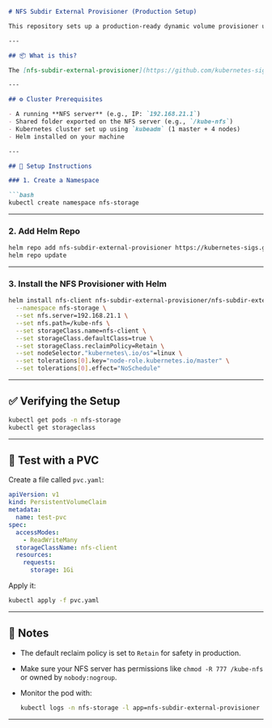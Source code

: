````markdown
# NFS Subdir External Provisioner (Production Setup)

This repository sets up a production-ready dynamic volume provisioner using NFS in a Kubernetes cluster using **Helm**.

---

## 📦 What is this?

The [nfs-subdir-external-provisioner](https://github.com/kubernetes-sigs/nfs-subdir-external-provisioner) allows Kubernetes to dynamically provision PersistentVolumeClaims (PVCs) on a **shared NFS server**, by creating sub-directories for each PVC.

---

## ⚙️ Cluster Prerequisites

- A running **NFS server** (e.g., IP: `192.168.21.1`)
- Shared folder exported on the NFS server (e.g., `/kube-nfs`)
- Kubernetes cluster set up using `kubeadm` (1 master + 4 nodes)
- Helm installed on your machine

---

## 🚀 Setup Instructions

### 1. Create a Namespace

```bash
kubectl create namespace nfs-storage
````

---

### 2. Add Helm Repo

```bash
helm repo add nfs-subdir-external-provisioner https://kubernetes-sigs.github.io/nfs-subdir-external-provisioner
helm repo update
```

---

### 3. Install the NFS Provisioner with Helm

```bash
helm install nfs-client nfs-subdir-external-provisioner/nfs-subdir-external-provisioner \
  --namespace nfs-storage \
  --set nfs.server=192.168.21.1 \
  --set nfs.path=/kube-nfs \
  --set storageClass.name=nfs-client \
  --set storageClass.defaultClass=true \
  --set storageClass.reclaimPolicy=Retain \
  --set nodeSelector."kubernetes\.io/os"=linux \
  --set tolerations[0].key="node-role.kubernetes.io/master" \
  --set tolerations[0].effect="NoSchedule"
```

---

## ✅ Verifying the Setup

```bash
kubectl get pods -n nfs-storage
kubectl get storageclass
```

---

## 🧪 Test with a PVC

Create a file called `pvc.yaml`:

```yaml
apiVersion: v1
kind: PersistentVolumeClaim
metadata:
  name: test-pvc
spec:
  accessModes:
    - ReadWriteMany
  storageClassName: nfs-client
  resources:
    requests:
      storage: 1Gi
```

Apply it:

```bash
kubectl apply -f pvc.yaml
```

---

## 🧠 Notes

* The default reclaim policy is set to `Retain` for safety in production.
* Make sure your NFS server has permissions like `chmod -R 777 /kube-nfs` or owned by `nobody:nogroup`.
* Monitor the pod with:

  ```bash
  kubectl logs -n nfs-storage -l app=nfs-subdir-external-provisioner
  ```

---
